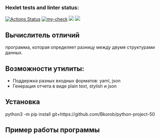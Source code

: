 ### Hexlet tests and linter status:
[![Actions Status](https://github.com/Bkorob/python-project-50/workflows/hexlet-check/badge.svg)](https://github.com/Bkorob/python-project-50/actions)
[![my-check](https://github.com/Bkorob/python-project-50/actions/workflows/my-check.yml/badge.svg)](https://github.com/Bkorob/python-project-50/actions/workflows/my-check.yml)
<a href="https://codeclimate.com/github/Bkorob/python-project-50/maintainability"><img src="https://api.codeclimate.com/v1/badges/944601b15d52bc6fcc84/maintainability" /></a>
<a href="https://codeclimate.com/github/Bkorob/python-project-50/test_coverage"><img src="https://api.codeclimate.com/v1/badges/944601b15d52bc6fcc84/test_coverage" /></a>

<main>
<div>
  <h2>Вычислитель отличий</h2>
  <p>программа, которая определяет разницу между двумя структурами данных.</p>
</div>
<section>
  <h2>Возможности утилиты:</h2>
  <ul>
    <li>Поддержка разных входных форматов: yaml, json</li>
    <li>Генерация отчета в виде plain text, stylish и json</li>
  </ul>
</section>
<section>
  <h2>Установка</h2>
  <p>python3 -m pip install git+https://github.com/Bkorob/python-project-50</p>
</section>
<h2>Пример работы программы</h2>

<section>

</section>
</main>
